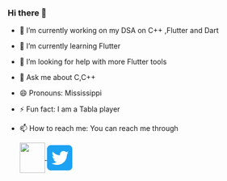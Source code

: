 ### Hi there 👋

<!--
**ayushmaan02/ayushmaan02** is a ✨ _special_ ✨ repository because its `README.md` (this file) appears on your GitHub profile.

Here are some ideas to get you started: 
-->

- 🔭 I’m currently working on my DSA on C++ ,Flutter and Dart
- 🌱 I’m currently learning Flutter
- 🤔 I’m looking for help with more Flutter tools
- 💬 Ask me about C,C++
- 😄 Pronouns: Mississippi
- ⚡ Fun fact: I am a Tabla player 
- 📫 How to reach me: You can reach me through 


    <a href="https://www.linkedin.com/in/ayushmaanrajput/" target="_blank">
      <img align="center"  height="60" width="50" src="https://img.icons8.com/color/48/000000/linkedin.png"/>
    </a>
    <a href="https://twitter.com/ayushmaan_2823"><img align="center" src="https://github.com/edent/SuperTinyIcons/blob/master/images/svg/twitter.svg"  height="50" width="50" />
    </a>

